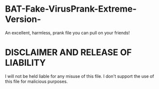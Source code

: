 # BAT-Fake-VirusPrank-Extreme-Version-
An excellent, harmless, prank file you can pull on your friends!

# DISCLAIMER AND RELEASE OF LIABILITY 
I will not be held liable for any misuse of this file. I don't support the use of this file for malicious purposes.
